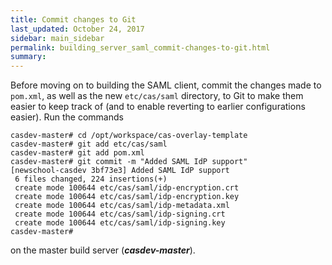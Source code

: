 ```yaml
---
title: Commit changes to Git
last_updated: October 24, 2017
sidebar: main_sidebar
permalink: building_server_saml_commit-changes-to-git.html
summary:
---
```


Before moving on to building the SAML client, commit the changes made to `pom.xml`, as well as the new `etc/cas/saml` directory, to Git to make them easier to keep track of (and to enable reverting to earlier configurations easier). Run the commands

```console
casdev-master# cd /opt/workspace/cas-overlay-template
casdev-master# git add etc/cas/saml
casdev-master# git add pom.xml
casdev-master# git commit -m "Added SAML IdP support"
[newschool-casdev 3bf73e3] Added SAML IdP support
 6 files changed, 224 insertions(+)
 create mode 100644 etc/cas/saml/idp-encryption.crt
 create mode 100644 etc/cas/saml/idp-encryption.key
 create mode 100644 etc/cas/saml/idp-metadata.xml
 create mode 100644 etc/cas/saml/idp-signing.crt
 create mode 100644 etc/cas/saml/idp-signing.key
casdev-master#  
```

on the master build server (***casdev-master***).
